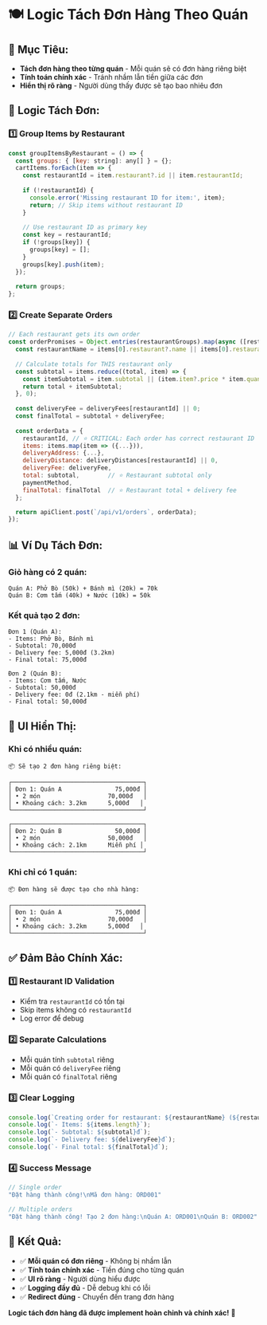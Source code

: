 # 🍽️ Logic Tách Đơn Hàng Theo Quán

## 🎯 **Mục Tiêu:**
- **Tách đơn hàng theo từng quán** - Mỗi quán sẽ có đơn hàng riêng biệt
- **Tính toán chính xác** - Tránh nhầm lẫn tiền giữa các đơn
- **Hiển thị rõ ràng** - Người dùng thấy được sẽ tạo bao nhiêu đơn

## 🔧 **Logic Tách Đơn:**

### 1️⃣ **Group Items by Restaurant**
```javascript
const groupItemsByRestaurant = () => {
  const groups: { [key: string]: any[] } = {};
  cartItems.forEach(item => {
    const restaurantId = item.restaurant?.id || item.restaurantId;
    
    if (!restaurantId) {
      console.error('Missing restaurant ID for item:', item);
      return; // Skip items without restaurant ID
    }
    
    // Use restaurant ID as primary key
    const key = restaurantId;
    if (!groups[key]) {
      groups[key] = [];
    }
    groups[key].push(item);
  });
  
  return groups;
};
```

### 2️⃣ **Create Separate Orders**
```javascript
// Each restaurant gets its own order
const orderPromises = Object.entries(restaurantGroups).map(async ([restaurantId, items]) => {
  const restaurantName = items[0].restaurant?.name || items[0].restaurantName;
  
  // Calculate totals for THIS restaurant only
  const subtotal = items.reduce((total, item) => {
    const itemSubtotal = item.subtotal || (item.item?.price * item.quantity) || (item.price * item.quantity);
    return total + itemSubtotal;
  }, 0);
  
  const deliveryFee = deliveryFees[restaurantId] || 0;
  const finalTotal = subtotal + deliveryFee;
  
  const orderData = {
    restaurantId, // ⭐ CRITICAL: Each order has correct restaurant ID
    items: items.map(item => ({...})),
    deliveryAddress: {...},
    deliveryDistance: deliveryDistances[restaurantId] || 0,
    deliveryFee: deliveryFee,
    total: subtotal,        // ⭐ Restaurant subtotal only
    paymentMethod,
    finalTotal: finalTotal  // ⭐ Restaurant total + delivery fee
  };

  return apiClient.post(`/api/v1/orders`, orderData);
});
```

## 📊 **Ví Dụ Tách Đơn:**

### **Giỏ hàng có 2 quán:**
```
Quán A: Phở Bò (50k) + Bánh mì (20k) = 70k
Quán B: Cơm tấm (40k) + Nước (10k) = 50k
```

### **Kết quả tạo 2 đơn:**
```
Đơn 1 (Quán A):
- Items: Phở Bò, Bánh mì
- Subtotal: 70,000đ
- Delivery fee: 5,000đ (3.2km)
- Final total: 75,000đ

Đơn 2 (Quán B):
- Items: Cơm tấm, Nước
- Subtotal: 50,000đ
- Delivery fee: 0đ (2.1km - miễn phí)
- Final total: 50,000đ
```

## 🎨 **UI Hiển Thị:**

### **Khi có nhiều quán:**
```
📦 Sẽ tạo 2 đơn hàng riêng biệt:

┌─────────────────────────────────────┐
│ Đơn 1: Quán A               75,000đ │
│ • 2 món                   70,000đ   │
│ • Khoảng cách: 3.2km      5,000đ   │
└─────────────────────────────────────┘

┌─────────────────────────────────────┐
│ Đơn 2: Quán B               50,000đ │
│ • 2 món                   50,000đ   │
│ • Khoảng cách: 2.1km      Miễn phí │
└─────────────────────────────────────┘
```

### **Khi chỉ có 1 quán:**
```
📦 Đơn hàng sẽ được tạo cho nhà hàng:

┌─────────────────────────────────────┐
│ Đơn 1: Quán A               75,000đ │
│ • 2 món                   70,000đ   │
│ • Khoảng cách: 3.2km      5,000đ   │
└─────────────────────────────────────┘
```

## ✅ **Đảm Bảo Chính Xác:**

### 1️⃣ **Restaurant ID Validation**
- Kiểm tra `restaurantId` có tồn tại
- Skip items không có `restaurantId`
- Log error để debug

### 2️⃣ **Separate Calculations**
- Mỗi quán tính `subtotal` riêng
- Mỗi quán có `deliveryFee` riêng
- Mỗi quán có `finalTotal` riêng

### 3️⃣ **Clear Logging**
```javascript
console.log(`Creating order for restaurant: ${restaurantName} (${restaurantId})`);
console.log(`- Items: ${items.length}`);
console.log(`- Subtotal: ${subtotal}đ`);
console.log(`- Delivery fee: ${deliveryFee}đ`);
console.log(`- Final total: ${finalTotal}đ`);
```

### 4️⃣ **Success Message**
```javascript
// Single order
"Đặt hàng thành công!\nMã đơn hàng: ORD001"

// Multiple orders
"Đặt hàng thành công! Tạo 2 đơn hàng:\nQuán A: ORD001\nQuán B: ORD002"
```

## 🚀 **Kết Quả:**

- ✅ **Mỗi quán có đơn riêng** - Không bị nhầm lẫn
- ✅ **Tính toán chính xác** - Tiền đúng cho từng quán
- ✅ **UI rõ ràng** - Người dùng hiểu được
- ✅ **Logging đầy đủ** - Dễ debug khi có lỗi
- ✅ **Redirect đúng** - Chuyển đến trang đơn hàng

**Logic tách đơn hàng đã được implement hoàn chỉnh và chính xác!** 🎉







